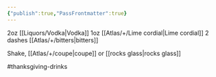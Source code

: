 ```yaml
---
{"publish":true,"PassFrontmatter":true}
---
```



2oz [[Liquors/Vodka\|Vodka]]
1oz [[Atlas/+/Lime cordial\|Lime cordial]]
2 dashes [[Atlas/+/bitters\|bitters]]

Shake, [[Atlas/+/coupe\|coupe]] or [[rocks glass\|rocks glass]]


#thanksgiving-drinks 
